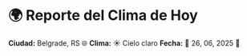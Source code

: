 # 🌍 Reporte del Clima de Hoy

**Ciudad:** Belgrade, RS 🌐
**Clima:** ☀️ Cielo claro
**Fecha:** 📅 26, 06, 2025 🚀
